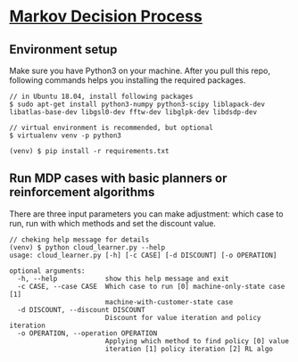# [Markov Decision Process](https://github.com/carol-hsu/mdp_study)

## Environment setup
Make sure you have Python3 on your machine.
After you pull this repo, following commands helps you installing the required packages.

```
// in Ubuntu 18.04, install following packages
$ sudo apt-get install python3-numpy python3-scipy liblapack-dev libatlas-base-dev libgsl0-dev fftw-dev libglpk-dev libdsdp-dev 

// virtual environment is recommended, but optional
$ virtualenv venv -p python3

(venv) $ pip install -r requirements.txt

```
## Run MDP cases with basic planners or reinforcement algorithms

There are three input parameters you can make adjustment: which case to run, run with which methods and set the discount value.

```
// cheking help message for details
(venv) $ python cloud_learner.py --help
usage: cloud_learner.py [-h] [-c CASE] [-d DISCOUNT] [-o OPERATION]

optional arguments:
  -h, --help            show this help message and exit
  -c CASE, --case CASE  Which case to run [0] machine-only-state case [1]
                        machine-with-customer-state case
  -d DISCOUNT, --discount DISCOUNT
                        Discount for value iteration and policy iteration
  -o OPERATION, --operation OPERATION
                        Applying which method to find policy [0] value
                        iteration [1] policy iteration [2] RL algo
```



